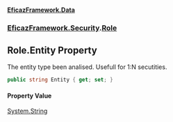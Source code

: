 #### [EficazFramework.Data](EficazFrameworkData.md 'EficazFramework Data')
### [EficazFramework.Security](EficazFrameworkData.md#EficazFramework.Security 'EficazFramework.Security').[Role](EficazFramework.Security/Role.md 'EficazFramework.Security.Role')

## Role.Entity Property

The entity type been analised. Usefull for 1:N secutities.

```csharp
public string Entity { get; set; }
```

#### Property Value
[System.String](https://docs.microsoft.com/en-us/dotnet/api/System.String 'System.String')